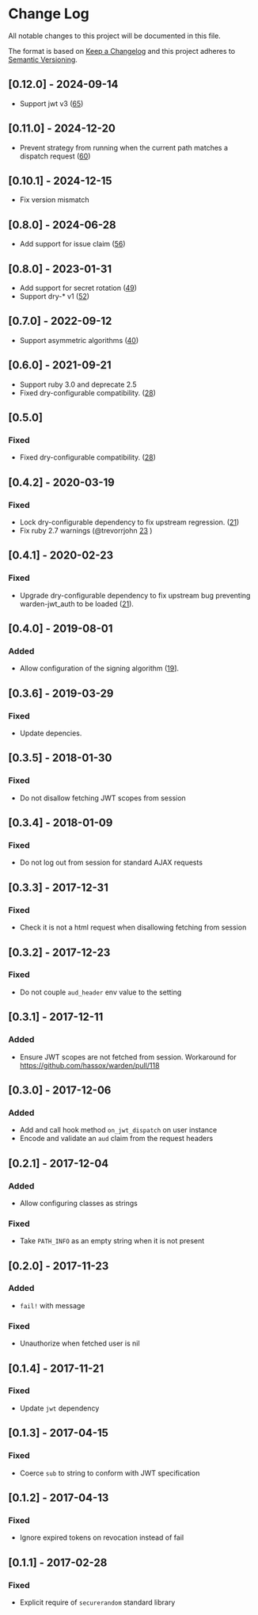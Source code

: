# Change Log
All notable changes to this project will be documented in this file.

The format is based on [Keep a Changelog](http://keepachangelog.com/) 
and this project adheres to [Semantic Versioning](http://semver.org/).

## [0.12.0] - 2024-09-14
- Support jwt v3 ([65](https://github.com/waiting-for-dev/warden-jwt_auth/pull/65))

## [0.11.0] - 2024-12-20
- Prevent strategy from running when the current path matches a dispatch request ([60](https://github.com/waiting-for-dev/warden-jwt_auth/pull/60))

## [0.10.1] - 2024-12-15
- Fix version mismatch

## [0.8.0] - 2024-06-28
- Add support for issue claim ([56](https://github.com/waiting-for-dev/warden-jwt_auth/pull/56))

## [0.8.0] - 2023-01-31
- Add support for secret rotation ([49](https://github.com/waiting-for-dev/warden-jwt_auth/pull/49))
- Support dry-* v1 ([52](https://github.com/waiting-for-dev/warden-jwt_auth/pull/52))

## [0.7.0] - 2022-09-12
- Support asymmetric algorithms ([40](https://github.com/waiting-for-dev/warden-jwt_auth/issues/40))

## [0.6.0] - 2021-09-21
- Support ruby 3.0 and deprecate 2.5
- Fixed dry-configurable compatibility. ([28](https://github.com/waiting-for-dev/warden-jwt_auth/issues/28))

## [0.5.0] 
### Fixed
- Fixed dry-configurable compatibility. ([28](https://github.com/waiting-for-dev/warden-jwt_auth/issues/28))

## [0.4.2] - 2020-03-19
### Fixed
- Lock dry-configurable dependency to fix upstream regression. ([21](https://github.com/waiting-for-dev/warden-jwt_auth/issues/21))
- Fix ruby 2.7 warnings (@trevorrjohn [23](https://github.com/waiting-for-dev/warden-jwt_auth/pull/23) )

## [0.4.1] - 2020-02-23
### Fixed
- Upgrade dry-configurable dependency to fix upstream bug preventing
  warden-jwt_auth to be loaded ([21](https://github.com/waiting-for-dev/warden-jwt_auth/issues/21)).

## [0.4.0] - 2019-08-01
### Added
- Allow configuration of the signing algorithm ([19](https://github.com/waiting-for-dev/warden-jwt_auth/pull/19)].

## [0.3.6] - 2019-03-29
### Fixed
- Update depencies.

## [0.3.5] - 2018-01-30
### Fixed
- Do not disallow fetching JWT scopes from session

## [0.3.4] - 2018-01-09
### Fixed
- Do not log out from session for standard AJAX requests

## [0.3.3] - 2017-12-31
### Fixed
- Check it is not a html request when disallowing fetching from session

## [0.3.2] - 2017-12-23
### Fixed
- Do not couple `aud_header` env value to the setting

## [0.3.1] - 2017-12-11
### Added
- Ensure JWT scopes are not fetched from session. Workaround for
  https://github.com/hassox/warden/pull/118

## [0.3.0] - 2017-12-06
### Added
- Add and call hook method `on_jwt_dispatch` on user instance
- Encode and validate an `aud` claim from the request headers

## [0.2.1] - 2017-12-04
### Added
- Allow configuring classes as strings

### Fixed
- Take `PATH_INFO` as an empty string when it is not present

## [0.2.0] - 2017-11-23
### Added
- `fail!` with message

### Fixed
- Unauthorize when fetched user is nil

## [0.1.4] - 2017-11-21
### Fixed
- Update `jwt` dependency

## [0.1.3] - 2017-04-15
### Fixed
- Coerce `sub` to string to conform with JWT specification

## [0.1.2] - 2017-04-13
### Fixed
- Ignore expired tokens on revocation instead of fail

## [0.1.1] - 2017-02-28
### Fixed
- Explicit require of `securerandom` standard library
